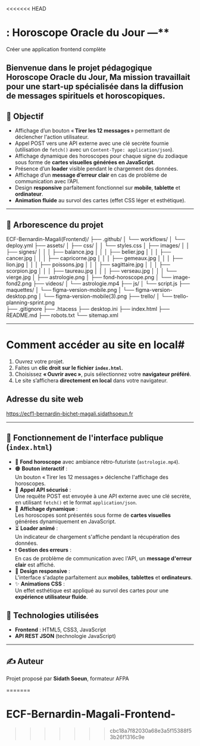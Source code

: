 <<<<<<< HEAD
# : Horoscope Oracle du Jour —**  
Créer une application frontend complète

Bienvenue dans le projet pédagogique **Horoscope Oracle du Jour**, Ma mission travaillait pour une start-up spécialisée dans la diffusion de messages spirituels et
horoscopiques.
---

## 🚀 Objectif

- Affichage d’un bouton « **Tirer les 12 messages** » permettant de déclencher l'action utilisateur.
- Appel POST vers une API externe avec une clé secrète fournie (utilisation de `fetch()` avec un `Content-Type: application/json`).
- Affichage dynamique des horoscopes pour chaque signe du zodiaque sous forme de **cartes visuelles générées en JavaScript**.
- Présence d’un **loader** visible pendant le chargement des données.
- Affichage d’un **message d’erreur clair** en cas de problème de communication avec l’API.
- Design **responsive** parfaitement fonctionnel sur **mobile**, **tablette** et **ordinateur**.
- **Animation fluide** au survol des cartes (effet CSS léger et esthétique).


---

## 📁 Arborescence du projet
ECF-Bernardin-Magali(Frontend)/
├── .github/
│   └── workflows/
│       └── deploy.yml
├── assets/
│   ├── css/
│   │   └── styles.css
│   ├── images/
│   │   ├── signes/
│   │   │   ├── balance.jpg
│   │   │   ├── belier.jpg
│   │   │   ├── cancer.jpg
│   │   │   ├── capricorne.jpg
│   │   │   ├── gemeaux.jpg
│   │   │   ├── lion.jpg
│   │   │   ├── poissons.jpg
│   │   │   ├── sagittaire.jpg
│   │   │   ├── scorpion.jpg
│   │   │   ├── taureau.jpg
│   │   │   ├── verseau.jpg
│   │   │   └── vierge.jpg
│   ├── astrologie.png
│   ├── fond-horoscope.png
│   └── image-fond2.png
├── videos/
│   └── astrologie.mp4
├── js/
│   └── script.js
├── maquettes/
│   └── figma-version-mobile.png
│   └── figma-version-desktop.png
│   └── figma-version-mobile(3).png
├── trello/
│   └── trello-planning-sprint.png   
├── .gitignore
├── .htacess
├── desktop.ini
├── index.html
├── README.md
├── robots.txt
└── sitemap.xml

---
# Comment accéder au site en local#

1. Ouvrez votre projet.
2. Faites un **clic droit sur le fichier `index.html`**.
3. Choisissez **« Ouvrir avec »**, puis sélectionnez votre **navigateur préféré**.
4. Le site s’affichera **directement en local** dans votre navigateur.

## Adresse du site web ##
 https://ecf1-bernardin-bichet-magali.sidathsoeun.fr

---


## 📡 Fonctionnement de l'interface publique (`index.html`)

- 🎥 **Fond horoscope** avec ambiance rétro-futuriste (`astrologie.mp4`).
- 🟠 **Bouton interactif** :  
  Un bouton « Tirer les 12 messages » déclenche l'affichage des horoscopes.
- 🔐 **Appel API sécurisé** :  
  Une requête POST est envoyée à une API externe avec une clé secrète, en utilisant `fetch()` et le format `application/json`.
- 🧠 **Affichage dynamique** :  
  Les horoscopes sont présentés sous forme de **cartes visuelles** générées dynamiquement en JavaScript.
- ⏳ **Loader animé** :  
  Un indicateur de chargement s'affiche pendant la récupération des données.
- ❗ **Gestion des erreurs** :  
  En cas de problème de communication avec l'API, un **message d'erreur clair** est affiché.
- 📱 **Design responsive** :  
  L'interface s'adapte parfaitement aux **mobiles**, **tablettes** et **ordinateurs**.
- ✨ **Animations CSS** :  
  Un effet esthétique est appliqué au survol des cartes pour une **expérience utilisateur fluide**.

## 🧰 Technologies utilisées

- **Frontend** : HTML5, CSS3, JavaScript
- **API REST JSON** (technologie JavaScript) 

---
## ✍️ Auteur

Projet proposé par **Sidath Soeun**, formateur AFPA  








=======
# ECF-Bernardin-Magali-Frontend-
>>>>>>> cbc18a7f82030a68e3a5f15388f53b26f1316c9e
